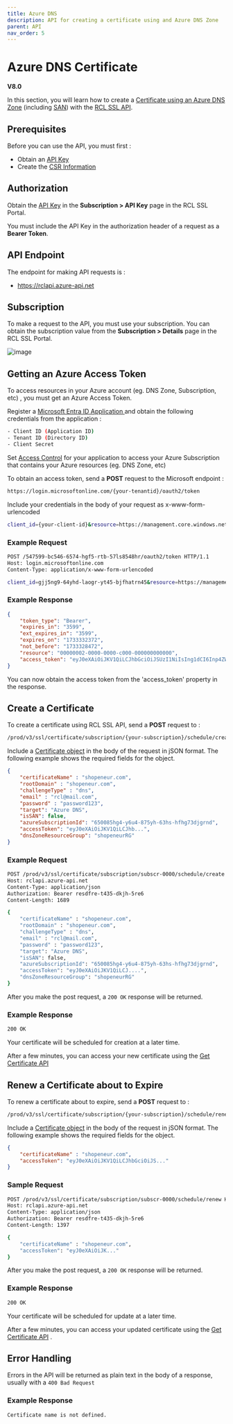 ```yaml
---
title: Azure DNS
description: API for creating a certificate using and Azure DNS Zone
parent: API
nav_order: 5
---
```


# Azure DNS Certificate
**V8.0**

In this section, you will learn how to create a [Certificate using an Azure DNS Zone](../portal/azure-dns.md) (including [SAN](../portal/azure-dns-san.md)) with the [RCL SSL API](./api.md).

## Prerequisites

Before you can use the API, you must first :

- Obtain an [API Key](./authorization.md)
- Create the [CSR Information](../portal/csr-info.md)

## Authorization

Obtain the [API Key](./authorization.md) in the **Subscription > API Key** page in the RCL SSL Portal.

You must include the API Key in the authorization header of a request as a **Bearer Token**.

## API Endpoint

The endpoint for making API requests is :

- https://rclapi.azure-api.net

## Subscription

To make a request to the API, you must use your subscription. You can obtain the subscription value from the **Subscription > Details** page in the RCL SSL Portal.

![image](../images/api_authorization/subscription.png)

## Getting an Azure Access Token

To access resources in your Azure account (eg. DNS Zone, Subscription, etc) , you must get an Azure Access Token.

Register a [Microsoft Entra ID Application ](../authorization/aad-application.md) and obtain the following credentials from the application :

```bash
- Client ID (Application ID)
- Tenant ID (Directory ID)
- Client Secret
```

Set [Access Control](../authorization/access-control-app.md) for your application to access your Azure Subscription that contains
your Azure resources (eg. DNS Zone, etc)

To obtain an access token, send a **POST** request to the Microsoft endpoint :

```bash
https://login.microsoftonline.com/{your-tenantid}/oauth2/token
```

Include your credentials in the body of your request as x-www-form-urlencoded

```bash
client_id={your-client-id}&resource=https://management.core.windows.net&client_secret={your-client-secret}&grant_type=client_credentials
```

### Example Request

```bash
POST /547599-bc546-6574-hgf5-rtb-57ls8548hr/oauth2/token HTTP/1.1
Host: login.microsoftonline.com
Content-Type: application/x-www-form-urlencoded

client_id=gjj5ng9-64yhd-laogr-yt45-bjfhatrn45&resource=https://management.core.windows.net&client_secret=djfFrD~7tyHFDSmf_jdfvepgn_hhdbrgr3uHSvd&grant_type=client_credentials

```

### Example Response

```json
{
    "token_type": "Bearer",
    "expires_in": "3599",
    "ext_expires_in": "3599",
    "expires_on": "1733332372",
    "not_before": "1733328472",
    "resource": "00000002-0000-0000-c000-000000000000",
    "access_token": "eyJ0eXAiOiJKV1QiLCJhbGciOiJSUzI1NiIsIng1dCI6Inp4ZWcyV09OcFRrd041R21lWWN1VGR0QzZKMCIsImtpZCI6Inp4ZWcyV09OcFRrd041R21lWWN1VGR0QzZKMCJ9.eyJhdWQiOiIwMDAwMDAwMi0wMDAwLTAwMDAtYzAwMC0wMDAwMDAwMDAwMDAiLCJpc3MiOiJodHRwczo"
}
```

You can now obtain the access token from the 'access_token' property in the response.

## Create a Certificate

To create a certificate using RCL SSL API, send a **POST** request to :

```bash
/prod/v3/ssl/certificate/subscription/{your-subscription}/schedule/create
```

Include a [Certificate object](./certificate-object.md) in the body of the request in jSON format. The following example shows the required fields for the object.

```json
{
    "certificateName" : "shopeneur.com",
    "rootDomain" : "shopeneur.com",
    "challengeType" : "dns",
    "email" : "rcl@mail.com",
    "password" : "password123",
    "target": "Azure DNS",
    "isSAN": false,
    "azureSubscriptionId": "650085hg4-y6u4-875yh-63hs-hfhg73djgrnd",
    "accessToken": "eyJ0eXAiOiJKV1QiLCJhb...",
    "dnsZoneResourceGroup": "shopeneurRG"
}
```
### Example Request

```bash
POST /prod/v3/ssl/certificate/subscription/subscr-0000/schedule/create HTTP/1.1
Host: rclapi.azure-api.net
Content-Type: application/json
Authorization: Bearer resdfre-t435-dkjh-5re6
Content-Length: 1689

{
    "certificateName" : "shopeneur.com",
    "rootDomain" : "shopeneur.com",
    "challengeType" : "dns",
    "email" : "rcl@mail.com",
    "password" : "password123",
    "target": "Azure DNS",
    "isSAN": false,
    "azureSubscriptionId": "650085hg4-y6u4-875yh-63hs-hfhg73djgrnd",
    "accessToken": "eyJ0eXAiOiJKV1QiLCJ....",
    "dnsZoneResourceGroup": "shopeneurRG"
}
```

After you make the post request, a ```200 OK``` response will be returned. 

### Example Response

```bash
200 OK
```

Your certificate will be scheduled for creation at a later time. 

After a few minutes, you can access your new certificate using the [Get Certificate API](get-certificate.md)

## Renew a Certificate about to Expire

To renew a certificate about to expire, send a **POST** request to :

```bash
/prod/v3/ssl/certificate/subscription/{your-subscription}/schedule/renew
```

Include a [Certificate object](./certificate-object.md) in the body of the request in jSON format. The following example shows the required fields for the object.

```json
{
    "certificateName" : "shopeneur.com",
    "accessToken": "eyJ0eXAiOiJKV1QiLCJhbGciOiJS..."
}
```

### Sample Request

```bash
POST /prod/v3/ssl/certificate/subscription/subscr-0000/schedule/renew HTTP/1.1
Host: rclapi.azure-api.net
Content-Type: application/json
Authorization: Bearer resdfre-t435-dkjh-5re6
Content-Length: 1397

{
    "certificateName" : "shopeneur.com",
    "accessToken": "eyJ0eXAiOiJK..."  
}
```

After you make the post request, a ```200 OK``` response will be returned. 

### Example Response

```bash
200 OK
```
Your certificate will be scheduled for update at a later time. 

After a few minutes, you can access your updated certificate using the [Get Certificate API](get-certificate.md) .

## Error Handling

Errors in the API will be returned as plain text in the body of a response, usually with a ```400 Bad Request```

### Example Response

```bash
Certificate name is not defined.
```